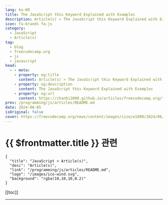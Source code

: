 ```yaml
---
lang: ko-KR
title: The JavaScript this Keyword Explained with Examples
description: Article(s) > The JavaScript this Keyword Explained with Examples
icon: fa-brands fa-js
category: 
  - JavaScript
  - Article(s)
tag: 
  - blog
  - freecodecamp.org
  - js
  - javascript
head:
  - - meta:
    - property: og:title
      content: Article(s) > The JavaScript this Keyword Explained with Examples
    - property: og:description
      content: The JavaScript this Keyword Explained with Examples
    - property: og:url
      content: https://chanhi2000.github.io/articles/freecodecamp.org/the-javascript-this-keyword-explained-with-examples.html
prev: /programming/js/articles/README.md
date: 2024-06-05
isOriginal: false
cover: https://freecodecamp.org/news/content/images/size/w1000/2024/06/Python-Data-Types--3-.png
---
```


# {{ $frontmatter.title }} 관련

```component VPCard
{
  "title": "JavaScript > Article(s)",
  "desc": "Article(s)",
  "link": "/programming/js/articles/README.md",
  "logo": "/images/ico-wind.svg",
  "background": "rgba(10,10,10,0.2)"
}
```

[[toc]]

---

<SiteInfo
  name="The JavaScript this Keyword Explained with Examples"
  desc="All leading web browsers support JavaScript, a popular and versatile programming language. The this keyword is a very important concept to know in JavaScript. The this keyword is a reference to an object, but the object varies based on where and how it is called. In this article, you'll learn..."
  url="https://freecodecamp.org/news/the-javascript-this-keyword-explained-with-examples/"
  logo="https://cdn.freecodecamp.org/universal/favicons/favicon.ico"
  preview="https://freecodecamp.org/news/content/images/size/w1000/2024/06/Python-Data-Types--3-.png"/>

<!-- TODO: 작성 -->

